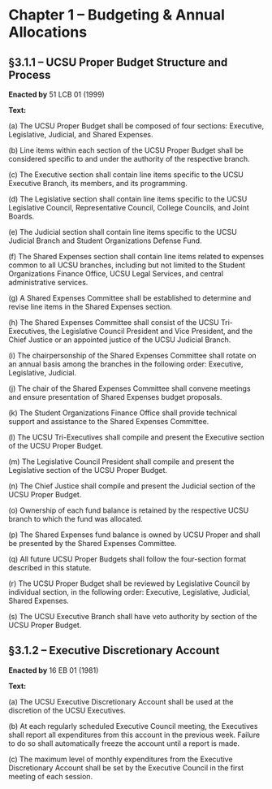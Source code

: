 # Chapter 1 – Budgeting & Annual Allocations

## §3.1.1 – UCSU Proper Budget Structure and Process

**Enacted by** 51 LCB 01 (1999)

**Text:**

(a) The UCSU Proper Budget shall be composed of four sections: Executive, Legislative, Judicial, and Shared Expenses.

(b) Line items within each section of the UCSU Proper Budget shall be considered specific to and under the authority of the respective branch.

(c) The Executive section shall contain line items specific to the UCSU Executive Branch, its members, and its programming.

(d) The Legislative section shall contain line items specific to the UCSU Legislative Council, Representative Council, College Councils, and Joint Boards.

(e) The Judicial section shall contain line items specific to the UCSU Judicial Branch and Student Organizations Defense Fund.

(f) The Shared Expenses section shall contain line items related to expenses common to all UCSU branches, including but not limited to the Student Organizations Finance Office, UCSU Legal Services, and central administrative services.

(g) A Shared Expenses Committee shall be established to determine and revise line items in the Shared Expenses section.

(h) The Shared Expenses Committee shall consist of the UCSU Tri-Executives, the Legislative Council President and Vice President, and the Chief Justice or an appointed justice of the UCSU Judicial Branch.

(i) The chairpersonship of the Shared Expenses Committee shall rotate on an annual basis among the branches in the following order: Executive, Legislative, Judicial.

(j) The chair of the Shared Expenses Committee shall convene meetings and ensure presentation of Shared Expenses budget proposals.

(k) The Student Organizations Finance Office shall provide technical support and assistance to the Shared Expenses Committee.

(l) The UCSU Tri-Executives shall compile and present the Executive section of the UCSU Proper Budget.

(m) The Legislative Council President shall compile and present the Legislative section of the UCSU Proper Budget.

(n) The Chief Justice shall compile and present the Judicial section of the UCSU Proper Budget.

(o) Ownership of each fund balance is retained by the respective UCSU branch to which the fund was allocated.

(p) The Shared Expenses fund balance is owned by UCSU Proper and shall be presented by the Shared Expenses Committee.

(q) All future UCSU Proper Budgets shall follow the four-section format described in this statute.

(r) The UCSU Proper Budget shall be reviewed by Legislative Council by individual section, in the following order: Executive, Legislative, Judicial, Shared Expenses.

(s) The UCSU Executive Branch shall have veto authority by section of the UCSU Proper Budget.


## §3.1.2 – Executive Discretionary Account

**Enacted by** 16 EB 01 (1981)

**Text:**

(a) The UCSU Executive Discretionary Account shall be used at the discretion of the UCSU Executives.

(b) At each regularly scheduled Executive Council meeting, the Executives shall report all expenditures from this account in the previous week. Failure to do so shall automatically freeze the account until a report is made.

(c) The maximum level of monthly expenditures from the Executive Discretionary Account shall be set by the Executive Council in the first meeting of each session.
